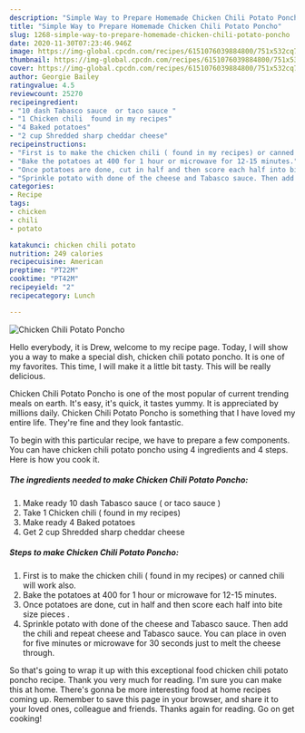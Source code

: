 ```yaml
---
description: "Simple Way to Prepare Homemade Chicken Chili Potato Poncho"
title: "Simple Way to Prepare Homemade Chicken Chili Potato Poncho"
slug: 1268-simple-way-to-prepare-homemade-chicken-chili-potato-poncho
date: 2020-11-30T07:23:46.946Z
image: https://img-global.cpcdn.com/recipes/6151076039884800/751x532cq70/chicken-chili-potato-poncho-recipe-main-photo.jpg
thumbnail: https://img-global.cpcdn.com/recipes/6151076039884800/751x532cq70/chicken-chili-potato-poncho-recipe-main-photo.jpg
cover: https://img-global.cpcdn.com/recipes/6151076039884800/751x532cq70/chicken-chili-potato-poncho-recipe-main-photo.jpg
author: Georgie Bailey
ratingvalue: 4.5
reviewcount: 25270
recipeingredient:
- "10 dash Tabasco sauce  or taco sauce "
- "1 Chicken chili  found in my recipes"
- "4 Baked potatoes"
- "2 cup Shredded sharp cheddar cheese"
recipeinstructions:
- "First is to make the chicken chili ( found in my recipes) or canned chili will work also."
- "Bake the potatoes at 400 for 1 hour or microwave for 12-15 minutes."
- "Once potatoes are done, cut in half and then score each half into bite size pieces ."
- "Sprinkle potato with done of the cheese and Tabasco sauce. Then add the chili and repeat cheese and Tabasco sauce. You can place in oven for five minutes or microwave for 30 seconds just to melt the cheese through."
categories:
- Recipe
tags:
- chicken
- chili
- potato

katakunci: chicken chili potato 
nutrition: 249 calories
recipecuisine: American
preptime: "PT22M"
cooktime: "PT42M"
recipeyield: "2"
recipecategory: Lunch

---
```



![Chicken Chili Potato Poncho](https://img-global.cpcdn.com/recipes/6151076039884800/751x532cq70/chicken-chili-potato-poncho-recipe-main-photo.jpg)

Hello everybody, it is Drew, welcome to my recipe page. Today, I will show you a way to make a special dish, chicken chili potato poncho. It is one of my favorites. This time, I will make it a little bit tasty. This will be really delicious.



Chicken Chili Potato Poncho is one of the most popular of current trending meals on earth. It's easy, it's quick, it tastes yummy. It is appreciated by millions daily. Chicken Chili Potato Poncho is something that I have loved my entire life. They're fine and they look fantastic.


To begin with this particular recipe, we have to prepare a few components. You can have chicken chili potato poncho using 4 ingredients and 4 steps. Here is how you cook it.

<!--inarticleads1-->

##### The ingredients needed to make Chicken Chili Potato Poncho:

1. Make ready 10 dash Tabasco sauce ( or taco sauce )
1. Take 1 Chicken chili ( found in my recipes)
1. Make ready 4 Baked potatoes
1. Get 2 cup Shredded sharp cheddar cheese




<!--inarticleads2-->

##### Steps to make Chicken Chili Potato Poncho:

1. First is to make the chicken chili ( found in my recipes) or canned chili will work also.
1. Bake the potatoes at 400 for 1 hour or microwave for 12-15 minutes.
1. Once potatoes are done, cut in half and then score each half into bite size pieces .
1. Sprinkle potato with done of the cheese and Tabasco sauce. Then add the chili and repeat cheese and Tabasco sauce. You can place in oven for five minutes or microwave for 30 seconds just to melt the cheese through.




So that's going to wrap it up with this exceptional food chicken chili potato poncho recipe. Thank you very much for reading. I'm sure you can make this at home. There's gonna be more interesting food at home recipes coming up. Remember to save this page in your browser, and share it to your loved ones, colleague and friends. Thanks again for reading. Go on get cooking!
